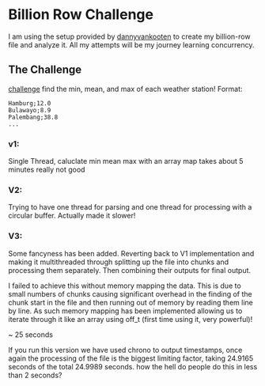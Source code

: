 # Billion Row Challenge

I am using the setup provided by [dannyvankooten](https://github.com/dannyvankooten/1brc#submitting) to create my billion-row file and analyze it. All my attempts will be my journey learning concurrency.

## The Challenge
[challenge](https://1brc.dev/#the-challenge)
find the min, mean, and max of each weather station!
Format:

```
Hamburg;12.0
Bulawayo;8.9
Palembang;38.8
...
```

### v1:

Single Thread, caluclate min mean max with an array map takes about 5 minutes really not good

### V2:

Trying to have one thread for parsing and one thread for processing with a circular buffer. Actually made it slower!

### V3:
Some fancyness has been added. Reverting back to V1 implementation and making it multithreaded through splitting up the file into chunks and processing them separately. Then combining their outputs for final output. 

I failed to achieve this without memory mapping the data. This is due to small numbers of chunks causing significant overhead in the finding of the chunk start in the file and then running out of memory by reading them line by line. As such memory mapping has been implemented allowing us to iterate through it like an array using off_t (first time using it, very powerful)!

~ 25 seconds

If you run this version we have used chrono to output timestamps, once again the processing of the file is the biggest limiting factor, taking 24.9165 seconds of the total 24.9989 seconds. how the hell do people do this in less than 2 seconds?



